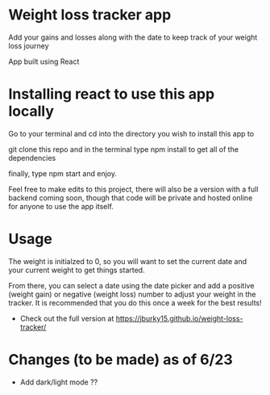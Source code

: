 # Weight loss tracker app

Add your gains and losses along with the date to keep track of your weight loss journey

App built using React

# Installing react to use this app locally

Go to your terminal and cd into the directory you wish to install this app to

git clone this repo and in the terminal type npm install to get all of the dependencies

finally, type npm start and enjoy.

Feel free to make edits to this project, there will also be a version with a full backend coming soon, though that code will be private and hosted online for anyone to use the app itself.

# Usage

The weight is initialzed to 0, so you will want to set the current date and your current weight to get things started.

From there, you can select a date using the date picker and add a positive (weight gain) or negative (weight loss) number to adjust your weight in the tracker. It is recommended that you do this once a week for the best results!

- Check out the full version at https://jburky15.github.io/weight-loss-tracker/

# Changes (to be made) as of 6/23

- Add dark/light mode ??
